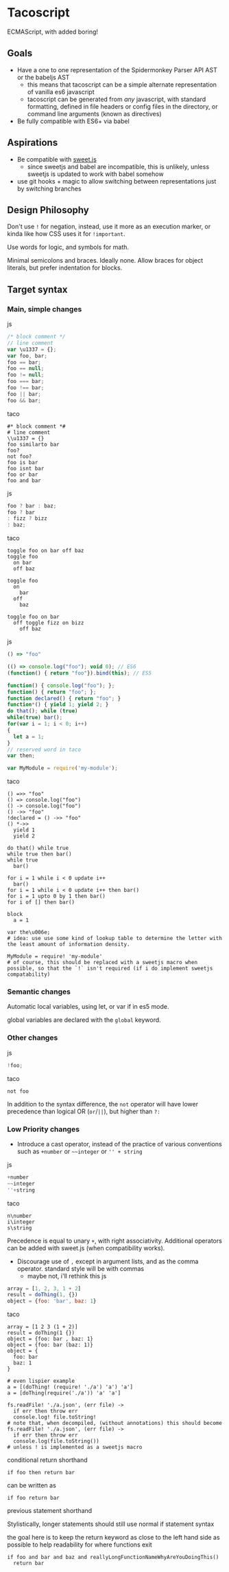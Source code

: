 # Tacoscript

ECMAScript, with added boring!

## Goals

* Have a one to one representation of the Spidermonkey Parser API AST or the babeljs AST
  * this means that tacoscript can be a simple alternate representation of vanilla es6 javascript
  * tacoscript can be generated from _any_ javascript, with standard formatting, defined in file headers or config files in the directory, or command line arguments (known as directives)
* Be fully compatible with ES6+ via babel

## Aspirations
* Be compatible with [sweet.js](http://sweetjs.org)
  * since sweetjs and babel are incompatible, this is unlikely, unless sweetjs is updated to work with babel somehow
* use git hooks + magic to allow switching between representations just by switching branches

## Design Philosophy
Don't use `!` for negation, instead, use it more as an execution marker, or kinda like how CSS uses it for `!important`.

Use words for logic, and symbols for math.

Minimal semicolons and braces. Ideally none. Allow braces for object literals, but prefer indentation for blocks.

## Target syntax

### Main, simple changes
js
```JavaScript
/* block comment */
// line comment
var \u1337 = {};
var foo, bar;
foo == bar;
foo == null;
foo != null;
foo === bar;
foo !== bar;
foo || bar;
foo && bar;
```
taco
```
#* block comment *#
# line comment
\\u1337 = {}
foo similarto bar
foo?
not foo?
foo is bar
foo isnt bar
foo or bar
foo and bar
```
js
```JavaScript
foo ? bar : baz;
foo ? bar
: fizz ? bizz
: baz;
```
taco
```
toggle foo on bar off baz
toggle foo
  on bar
  off baz
  
toggle foo
  on
    bar
  off
    baz
    
toggle foo on bar
  off toggle fizz on bizz
    off baz
```
js
```JavaScript
() => "foo"

(() => console.log("foo"); void 0); // ES6
(function() { return "foo"}).bind(this); // ES5

function() { console.log("foo"); };
function() { return "foo"; };
function declared() { return "foo"; }
function*() { yield 1; yield 2; }
do that(); while (true)
while(true) bar();
for(var i = 1; i < 0; i++)
{
  let a = 1; 
}
// reserved word in taco
var then;

var MyModule = require('my-module');
```

taco
```
() =>> "foo"
() => console.log("foo")
() -> console.log("foo")
() ->> "foo"
!declared = () ->> "foo"
() *->>
  yield 1
  yield 2

do that() while true
while true then bar()
while true
  bar()

for i = 1 while i < 0 update i++
  bar()
for i = 1 while i < 0 update i++ then bar()
for i = 1 upto 0 by 1 then bar()
for i of [] then bar()

block
  a = 1

var the\u006e;
# idea: use use some kind of lookup table to determine the letter with the least amount of information density.

MyModule = require! 'my-module'
# of course, this should be replaced with a sweetjs macro when possible, so that the `!` isn't required (if i do implement sweetjs compatability)
```

### Semantic changes

Automatic local variables, using let, or var if in es5 mode.

global variables are declared with the `global` keyword.

### Other changes

js
```JavaScript
!foo;
```

taco
```
not foo
```

In addition to the syntax difference, the `not` operator will have lower precedence than logical OR (`or`/`||`), but higher than `?:`

### Low Priority changes

* Introduce a cast operator, instead of the practice of various conventions such as `+number` or `~~integer` or `'' + string`

js
```JavaScript
+number
~~integer
''+string
```

taco
```
n\number
i\integer
s\string
```

Precedence is equal to unary `+`, with right associativity. Additional operators can be added with sweet.js (when compatibility works).

* Discourage use of `,` except in argument lists, and as the comma operator. standard style will be with commas
  * maybe not, i'll rethink this
js
```JavaScript
array = [1, 2, 3, 1 + 2]
result = doThing(1, {})
object = {foo: 'bar', baz: 1}
```
taco
```
array = [1 2 3 (1 + 2)]
result = doThing(1 {})
object = {foo: bar , baz: 1}
object = {foo: bar (baz: 1)}
object = {
  foo: bar
  baz: 1
}
```

```
# even lispier example
a = [(doThing! (require! './a') 'a') 'a']
a = [doThing(require('./a')) 'a' 'a']

fs.readFile! './a.json', (err file) ->
  if err then throw err
  console.log! file.toString!
# note that, when decompiled, (without annotations) this should become
fs.readFile! './a.json', (err file) ->
  if err then throw err
  console.log(file.toString())
# unless ! is implemented as a sweetjs macro
```

conditional return shorthand

```
if foo then return bar
```
can be written as
```
if foo return bar
```

previous statement shorthand

Stylistically, longer statements should still use normal if statement syntax

the goal here is to keep the return keyword as close to the left hand side as possible to help readability for where functions exit

```
if foo and bar and baz and reallyLongFunctionNameWhyAreYouDoingThis()
  return bar
```
